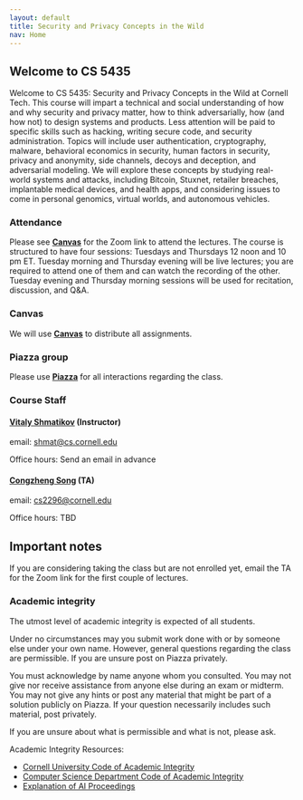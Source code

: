 ```yaml
---
layout: default
title: Security and Privacy Concepts in the Wild
nav: Home
---
```


## Welcome to CS 5435

Welcome to CS 5435: Security and Privacy Concepts in the Wild at Cornell Tech. This course will impart a technical and social understanding of how and why security and privacy matter, how to think adversarially, how (and how not) to design systems and products. Less attention will be paid to specific skills such as hacking, writing secure code, and security administration. Topics will include user authentication, cryptography, malware, behavioral economics in security, human factors in security, privacy and anonymity, side channels, decoys and deception, and adversarial modeling. We will explore these concepts by studying real-world systems and attacks, including Bitcoin, Stuxnet, retailer breaches, implantable medical devices, and health apps, and considering issues to come in personal genomics, virtual worlds, and autonomous vehicles.

### Attendance

Please see [**Canvas**]({{site.data.main.canvas}}) for the Zoom link to attend the lectures.
The course is structured to have four sessions: Tuesdays and Thursdays 12 noon and 10 pm ET.
Tuesday morning and Thursday evening will be live lectures; you are required to attend one of them and can watch the recording of the other.
Tuesday evening and Thursday morning sessions will be used for recitation, discussion, and Q&A.

### Canvas

We will use [**Canvas**]({{site.data.main.canvas}}) to distribute all assignments.

### Piazza group

Please use [**Piazza**]({{site.data.main.piazza}}) for all interactions regarding the class.

###  Course Staff

#### [**Vitaly Shmatikov**](http://www.cs.cornell.edu/~shmat/) (Instructor)  
email: shmat@cs.cornell.edu

Office hours:  Send an email in advance

#### [**Congzheng Song**](http://www.cs.cornell.edu/~csong/) (TA)
email: cs2296@cornell.edu

Office hours: TBD

## Important notes

If you are considering taking the class but are not enrolled yet, email the TA for the Zoom link for
the first couple of lectures.

### Academic integrity

The utmost level of academic integrity is expected of all students.

Under no circumstances may you submit work done with or by someone else under your own name. However, general questions regarding the class are permissible. If you are unsure post on Piazza privately.

You must acknowledge by name anyone whom you consulted. You may not give nor receive assistance from anyone else during an exam or midterm. You may not give any hints or post any material that might be part of a solution publicly on Piazza. If your question necessarily includes such material, post privately.

If you are unsure about what is permissible and what is not, please ask.

Academic Integrity Resources:

* [Cornell University Code of Academic Integrity](http://cuinfo.cornell.edu/aic.cfm)
* [Computer Science Department Code of Academic Integrity](http://www.cs.cornell.edu/undergrad/CSMajor#ai)
* [Explanation of AI Proceedings](http://www.theuniversityfaculty.cornell.edu/AcadInteg/)
